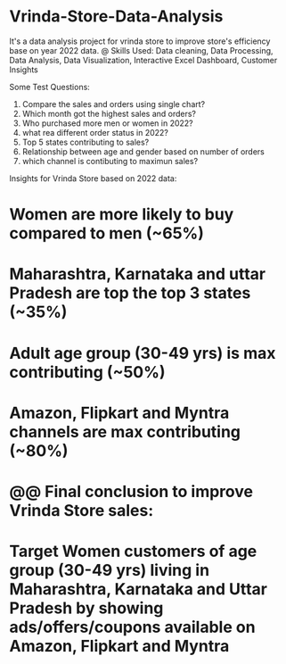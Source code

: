 # Vrinda-Store-Data-Analysis
It's a data analysis project for vrinda store to improve store's efficiency base on year 2022 data.
@ Skills Used: Data cleaning, Data Processing, Data Analysis, Data Visualization, Interactive Excel Dashboard, Customer Insights

Some Test Questions:
1. Compare the sales and orders using single chart?
2. Which month got the highest sales and orders?
3. Who purchased more men or women in 2022?
4. what rea different order status in 2022?
5. Top 5 states contributing to sales?
6. Relationship between age and gender based on number of orders
7. which channel is contibuting to maximun sales?


Insights for Vrinda Store based on 2022 data:

# Women are more likely to buy compared to men (~65%)
# Maharashtra, Karnataka and uttar Pradesh are top the top 3 states (~35%)
# Adult age group (30-49 yrs) is max contributing (~50%)
# Amazon, Flipkart and Myntra channels are max contributing (~80%)

# @@ Final conclusion to improve Vrinda Store sales:
# Target Women customers of age group (30-49 yrs) living in Maharashtra, Karnataka and Uttar Pradesh by showing ads/offers/coupons available on Amazon, Flipkart and Myntra
